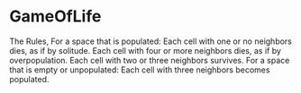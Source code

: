 # GameOfLife
The Rules,
For a space that is populated:
  Each cell with one or no neighbors dies, as if by solitude.
  Each cell with four or more neighbors dies, as if by overpopulation.
  Each cell with two or three neighbors survives.
For a space that is empty or unpopulated:
  Each cell with three neighbors becomes populated.
